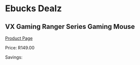 
# Ebucks Dealz
## VX Gaming Ranger Series Gaming Mouse
[Product Page](https://www.ebucks.com/web/shop/productSelected.do?prodId=865057449&catId=714948688)

Price: R149.00

Savings: 


	